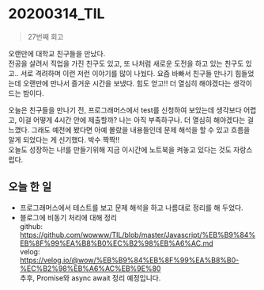 # 20200314_TIL

> 27번째 회고

오랜만에 대학교 친구들을 만났다.  
전공을 살려서 직업을 가진 친구도 있고, 또 나처럼 새로운 도전을 하고 있는 친구도 있고.. 서로 격려하며 이런 저런 이야기를 많이 나눴다. 요즘 바빠서 친구들 만나기 힘들었는데 오랜만에 만나서 즐거운 시간을 보냈다. 힘도 얻고!! 더 열심히 해야겠다는 생각이 드는 밤이다.  

오늘은 친구들을 만나기 전, 프로그래머스에서 test를 신청하여 보았는데 생각보다 어렵고, 이걸 어떻게 4시간 안에 제출할까? 나는 아직 부족하구나. 더 열심히 해야겠다는 걸 느꼈다. 그래도 예전에 봤다면 아예 몰랐을 내용들인데 문제 해석을 할 수 있고 흐름을 알게 되었다는 게 신기했다. 박수 짝짝!!   
오늘도 성장하는 나!를 만들기위해 지금 이시간에 노트북을 켜놓고 있다는 것도 자랑스럽다.  



## 오늘 한 일

- 프로그래머스에서 테스트를 보고 문제 해석을 하고 나름대로 정리를 해 두었다.   
- 블로그에 비동기 처리에 대해 정리  
  github: https://github.com/wowww/TIL/blob/master/Javascript/%EB%B9%84%EB%8F%99%EA%B8%B0%EC%B2%98%EB%A6%AC.md  
  velog: https://velog.io/@wow/%EB%B9%84%EB%8F%99%EA%B8%B0-%EC%B2%98%EB%A6%AC%EB%9E%80  
  추후, Promise와 async await 정리 예정입니다.  